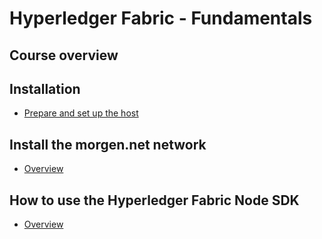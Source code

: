# Hyperledger Fabric - Fundamentals

## Course overview

## Installation
- [Prepare and set up the host](./setup/index.md)

## Install the morgen.net network
- [Overview](./morgen.net/index.md)

## How to use the Hyperledger Fabric Node SDK
- [Overview](./nodeSdk/index.md)
